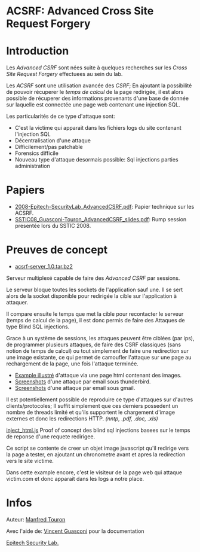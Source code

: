 ACSRF: Advanced Cross Site Request Forgery
==========================================

Introduction
============

Les <em>Advanced CSRF</em> sont n&eacute;es suite &agrave; quelques recherches sur les <em>Cross Site Request Forgery</em> effectuees au sein du lab.</p>

Les <em>ACSRF</em> sont une utilisation avanc&eacute;e des <em>CSRF</em>; En ajoutant la possibilit&eacute; de pouvoir r&eacute;cuperer le <em>temps de calcul</em> de la page redirig&eacute;e, il est alors possible de r&eacute;cuperer des informations provenants d'une base de donn&eacute;e sur laquelle est connect&eacute;e une page web contenant une injection SQL.

Les particularit&eacute;s de ce type d'attaque sont:

* C'est la victime qui apparait dans les fichiers logs du site contenant l'injection SQL
* D&eacute;centralisation d'une attaque
* Difficilement/pas patchable
* Forensics difficile
* Nouveau type d'attaque desormais possible: Sql injections parties administration

Papiers
=======

* <a href="2008-Epitech-SecurityLab_AdvancedCSRF.pdf">2008-Epitech-SecurityLab_AdvancedCSRF.pdf</a>:  Papier technique sur les ACSRF.
* <a href="SSTIC08_Guasconi-Touron_AdvancedCSRF_slides.pdf">SSTIC08_Guasconi-Touron_AdvancedCSRF_slides.pdf</a>: Rump session present&eacute;e lors du SSTIC 2008.

Preuves de concept
==================

* <a href="acsrf-server_1.0.tar.bz2">acsrf-server_1.0.tar.bz2</a>

Serveur multiplex&eacute; capable de faire des <em>Advanced CSRF</em> par sessions.

Le serveur bloque toutes les sockets de l'application sauf une. Il se sert alors de la socket disponible pour redirig&eacute;e la cible sur l'application &agrave; attaquer.

Il compare ensuite le temps que met la cible pour recontacter le serveur (temps de calcul de la page), il est donc permis de faire des Attaques de type Blind SQL injections.

Grace &agrave; un syst&egrave;me de sessions, les attaques peuvent &ecirc;tre cibl&eacute;es (par ips), de programmer plusieurs attaques, de faire des CSRF classiques (sans notion de temps de calcul) ou tout simplement de faire une redirection sur une image existante, ce qui permet de camoufler l'attaque sur une page au rechargement de la page, une fois l'attaque termin&eacute;e.

* <a href="server-demo-fr-www.html">Example illustr&eacute;</a> d'attaque via une page html contenant des images.
* <a href="server-demo-fr-mail.html">Screenshots</a> d'une attaque par email sous thunderbird.
* <a href="server-demo-fr-gmail.html">Screenshots</a> d'une attaque par email sous gmail.

Il est potentiellement possible de reproduire ce type d'attaques sur d'autres clients/protocoles; Il suffit simplement que ces derniers possedent un nombre de threads limit&eacute; et qu'ils supportent le chargement d'image externes et donc les redirections HTTP. <em>(nntp, .pdf, .doc, .xls)</em>

<a href="inject_html.js">inject_html.js</a>
Proof of concept des blind sql injections basees sur le temps de reponse d'une requete redirigee.

Ce script se contente de creer un objet image javascript qu'il redirige vers la page a tester, en ajoutant un chronometre avant et apres la redirection vers le site victime.

Dans cette example encore, c'est le visiteur de la page web qui attaque victim.com et donc apparait dans les logs a notre place.

Infos
=====

Auteur: <a href="http://esl.epitech.net/~moul">Manfred Touron</a>

Avec l'aide de: <a href="http://esl.epitech.net/~tyop">Vincent Guasconi</a> pour la documentation

<a href="http://esl.epitech.net/">Epitech Security Lab.</a>
